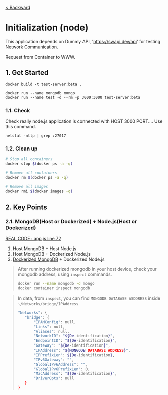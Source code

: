 [< Backward](../README.md)

# Initialization (node)

This application depends on Dummy API, 'https://swapi.dev/api' for testing Network Communication.

Request from Container to WWW.


## 1. Get Started

```
docker build -t test-server:beta .

docker run --name mongodb mongo
docker run --name test -d --rm -p 3000:3000 test-server:beta
```

### 1.1. Check

Check really node.js application is connected with HOST 3000 PORT....
Use this command.

```
netstat -ntlp | grep :27017
```

### 1.2. Clean up

```sh
# Stop all containers
docker stop $(docker ps -a -q)

# Remove all containers
docker rm $(docker ps -a -q)

# Remove all images
docker rmi $(docker images -q) 
```

## 2. Key Points

### 2.1. MongoDB(Host or Dockerized) + Node.js(Host or Dockerized)

[REAL CODE : app.js line 72](./app.js)

1. Host MongoDB + Host Node.js
2. Host MongoDB + Dockerized Node.js
3. [Dockerized MongoDB](https://hub.docker.com/_/mongo) + Dockerized Node.js

> After running dockerized mongodb in your host device, check your mongodb address, using `inspect` commands.
> ```sh
> docker run --name mongodb -d mongo
> docker container inspect mongodb
> ```

> In data, from `inspect`, you can find `MONGODB DATABASE ASDDRESS` inside `~/Networks/bridge/IPAddress`.
>```sh
>"Networks": {
>    "bridge": {
>        "IPAMConfig": null,
>        "Links": null,
>        "Aliases": null,
>        "NetworkID": "${De-identification}",
>        "EndpointID": "${De-identification}",
>        "Gateway": "${De-identification}",
>        "IPAddress": "${MONGODB DATABASE ADDRESS}",
>        "IPPrefixLen": ${De-identification},
>        "IPv6Gateway": "",
>        "GlobalIPv6Address": "",
>        "GlobalIPv6PrefixLen": 0,
>        "MacAddress": "${De-identification}",
>        "DriverOpts": null
>    }
>}
>```